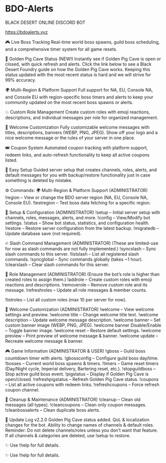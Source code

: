 # BDO-Alerts
BLACK DESERT ONLINE DISCORD BOT

https://bdoalerts.xyz

🎮 Live Boss Tracking
Real-time world boss spawns, guild boss scheduling, and a comprehensive timer system for all game resets.

🐷 Golden Pig Cave Status (NEW!)
Instantly see if Golden Pig Cave is open or closed, with quick refresh and alerts.
Click the link below to see a Black Desert Foundry guide on how the Golden Pig Cave works.
Keeping this status updated with the most recent status is hard and we will strive for 99% accuracy.

🌍 Multi-Region & Platform Support
Full support for NA, EU, Console NA, and Console EU with region-specific boss timers and alerts to keep your community updated on the most recent boss spawns or alerts.

💥 Custom Role Management
Create custom roles with emoji reactions, descriptions, and individual messages per role for organized management.

🌟 Welcome Customization
Fully customizable welcome messages with titles, descriptions, banners (WEBP, PNG, JPEG).
Show off your logo and a nice welcome message or the rules of your server in one place.

🎟️ Coupon System
Automated coupon tracking with platform support, redeem links, and auto-refresh functionality to keep all active coupons listed.

🔧 Easy Setup
Guided server setup that creates channels, roles, alerts, and default messages for you with backup/restore functionality just in case something is deleted by mistake.

⚙️ Commands:
🌍 Multi-Region & Platform Support (ADMINISTRATOR)
!region – View or change the BDO server region (NA, EU, Console NA, Console EU).
!testregion – Test boss data fetching for a specific region.

🔧 Setup & Configuration (ADMINISTRATOR)
!setup – Initial server setup with channels, roles, messages, alerts, and more.
!config – View/Modify bot settings.
!status – Show bot status, statistics, and configuration health.
!restore – Restore server configuration from the latest backup.
!migratedb – Update database save (not required).

🔥 Slash Command Management (ADMINISTRATOR)
(These are limited-use for now as slash commands are not fully implemented.)
!syncslash – Sync slash commands to this server.
!listslash – List all registered slash commands.
!syncglobal – Sync commands globally (takes ~1 hour).
!clearslash – Clear slash commands for this server.

👥 Role Management (ADMINISTRATOR)
(Ensure the bot’s role is higher than created roles to assign them.)
!addrole – Create custom roles with emoji reactions and descriptions.
!removerole – Remove custom role and its message.
!refreshroles – Update all role messages & member counts.

!listroles – List all custom roles (max 10 per server for now).

🌟 Welcome Customization (ADMINISTRATOR)
!welcome – View welcome settings and preview.
!welcome title – Change welcome title text.
!welcome description – Update welcome message description.
!welcome banner – Set custom banner image (WEBP, PNG, JPEG).
!welcome banner Disable/Enable – Toggle banner image.
!welcome reset – Restore default settings.
!welcome preview – Print preview of welcome message & banner.
!welcome update – Recreate welcome message & banner.

🎮 Game Information (ADMINISTRATOR & USER)
!gboss – Guild boss countdown timer with alerts.
!gbossconfig – Configure guild boss day/time.
!bosses – Current world boss spawns & timers.
!timers – Game reset timers (Day/Night cycle, Imperial delivery, Bartering reset, etc.).
!stopguildboss – Stop active guild boss event.
!pigstatus – Display if Golden Pig Cave is open/closed.
!refreshpigstatus – Refresh Golden Pig Cave status.
!coupons – List all active coupons with redeem links.
!refreshcoupons – Force refresh coupon channel.

🧹 Cleanup & Maintenance (ADMINISTRATOR)
!cleanup – Clean old messages (all types).
!cleancoupons – Clean only coupon messages.
!cleanbossalerts – Clean duplicate boss alerts.

🌟 Update Log v2.2.0
Golden Pig Cave status added.
QoL & localization changes for the bot.
Ability to change names of channels & default roles.
Reminder: Do not delete channels/roles unless you don’t want that feature.
If all channels & categories are deleted, use !setup to restore.

✨ Use !help for full details.

✨ Use !help for full details.
